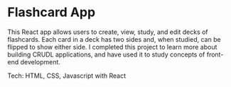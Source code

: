# Flashcard App

This React app allows users to create, view, study, and edit decks of flashcards. Each card in a deck has two sides and, when studied, can be flipped to show either side. I completed this project to learn more about building CRUDL applications, and have used it to study concepts of front-end development.
    
Tech: HTML, CSS, Javascript with React
